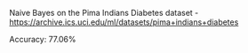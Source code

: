 Naive Bayes on the Pima Indians Diabetes dataset - https://archive.ics.uci.edu/ml/datasets/pima+indians+diabetes

Accuracy: 77.06%